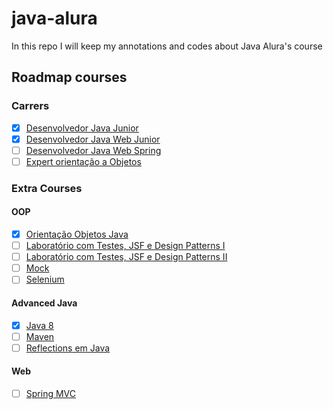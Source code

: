 # java-alura
In this repo I will keep my annotations and codes about Java Alura's course

## Roadmap courses


### Carrers

- [x] [Desenvolvedor Java Junior](https://cursos.alura.com.br/career/desenvolvedor-java-junior)
- [x] [Desenvolvedor Java Web Junior](https://cursos.alura.com.br/career/desenvolvedor-java-junior-web)
- [ ] [Desenvolvedor Java Web Spring](https://cursos.alura.com.br/career/desenvolvedor-java-web-spring)
- [ ] [Expert orientação a Objetos](https://cursos.alura.com.br/career/expert-orientacao-a-objetos)

### Extra Courses

#### OOP


- [x] [Orientação Objetos Java](https://cursos.alura.com.br/course/orientacao-objetos-java)
- [ ] [Laboratório com Testes, JSF e Design Patterns I](https://cursos.alura.com.br/course/laboratorio-java)
- [ ] [Laboratório com Testes, JSF e Design Patterns II](https://cursos.alura.com.br/course/laboratorio-java-2)
- [ ] [Mock](https://cursos.alura.com.br/course/mock)
- [ ] [Selenium](https://cursos.alura.com.br/course/selenium)

#### Advanced Java

- [x] [Java 8](https://cursos.alura.com.br/course/java8-lambdas)
- [ ] [Maven](https://cursos.alura.com.br/course/maven-build-do-zero-a-web)
- [ ] [Reflections em Java](https://cursos.alura.com.br/course/reflection-em-java)

#### Web

- [ ] [Spring MVC](https://cursos.alura.com.br/course/spring-mvc)
